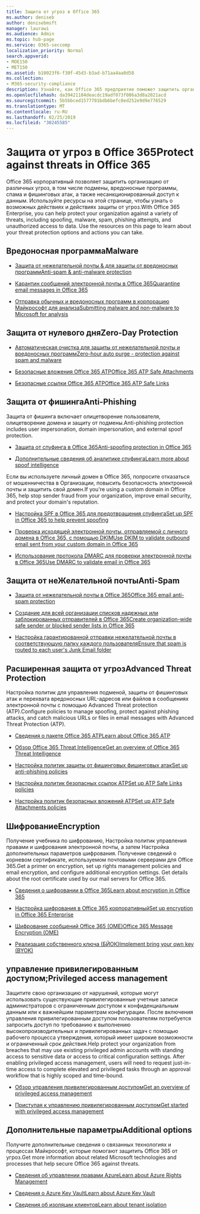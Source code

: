 ```yaml
---
title: Защита от угроз в Office 365
ms.author: deniseb
author: denisebmsft
manager: laurawi
ms.audience: Admin
ms.topic: hub-page
ms.service: O365-seccomp
localization_priority: Normal
search.appverid:
- MOE150
- MET150
ms.assetid: b10023f6-f30f-45d3-b3ad-b71aa4aa0d58
ms.collection:
- M365-security-compliance
description: Узнайте, как Office 365 предприятие поможет защитить организацию от различных угроз, в том числе подмены, вредоносные программы, спама и фишинговых атак, а также несанкционированный доступ к данным.
ms.openlocfilehash: da39421184deacdc19adf073f086a3d8a2021acd
ms.sourcegitcommit: 5b5bbced1577701bdb6befc8ed252e9d9e776529
ms.translationtype: MT
ms.contentlocale: ru-RU
ms.lasthandoff: 02/25/2019
ms.locfileid: "30245585"
---
```

# <a name="protect-against-threats-in-office-365"></a><span data-ttu-id="065de-103">Защита от угроз в Office 365</span><span class="sxs-lookup"><span data-stu-id="065de-103">Protect against threats in Office 365</span></span>

<span data-ttu-id="065de-p101">Office 365 корпоративный позволяет защитить организацию от различных угроз, в том числе подмены, вредоносные программы, спама и фишинговых атак, а также несанкционированный доступ к данным. Используйте ресурсы на этой странице, чтобы узнать о возможных действиях и действиях защиты от угроз.</span><span class="sxs-lookup"><span data-stu-id="065de-p101">With Office 365 Enterprise, you can help protect your organization against a variety of threats, including spoofing, malware, spam, phishing attempts, and unauthorized access to data. Use the resources on this page to learn about your threat protection options and actions you can take.</span></span>

## <a name="malware"></a><span data-ttu-id="065de-106">Вредоносная программа</span><span class="sxs-lookup"><span data-stu-id="065de-106">Malware</span></span>

- [<span data-ttu-id="065de-107">Защита от нежелательной почты &amp; для защиты от вредоносных программ</span><span class="sxs-lookup"><span data-stu-id="065de-107">Anti-spam &amp; anti-malware protection</span></span>](anti-spam-and-anti-malware-protection.md)
    
- [<span data-ttu-id="065de-108">Карантин сообщений электронной почты в Office 365</span><span class="sxs-lookup"><span data-stu-id="065de-108">Quarantine email messages in Office 365</span></span>](quarantine-email-messages.md)
    
- [<span data-ttu-id="065de-109">Отправка обычных и вредоносных программ в корпорацию Майкрософт для анализа</span><span class="sxs-lookup"><span data-stu-id="065de-109">Submitting malware and non-malware to Microsoft for analysis</span></span>](submitting-malware-and-non-malware-to-microsoft-for-analysis.md)

## <a name="zero-day-protection"></a><span data-ttu-id="065de-110">Защита от нулевого дня</span><span class="sxs-lookup"><span data-stu-id="065de-110">Zero-Day Protection</span></span>

- [<span data-ttu-id="065de-111">Автоматическая очистка для защиты от нежелательной почты и вредоносных программ</span><span class="sxs-lookup"><span data-stu-id="065de-111">Zero-hour auto purge - protection against spam and malware</span></span>](zero-hour-auto-purge.md)

- [<span data-ttu-id="065de-112">Безопасные вложения Office 365 ATP</span><span class="sxs-lookup"><span data-stu-id="065de-112">Office 365 ATP Safe Attachments</span></span>](atp-safe-attachments.md)

- [<span data-ttu-id="065de-113">Безопасные ссылки Office 365 ATP</span><span class="sxs-lookup"><span data-stu-id="065de-113">Office 365 ATP Safe Links</span></span>](atp-safe-links.md)

## <a name="anti-phishing"></a><span data-ttu-id="065de-114">Защита от фишинга</span><span class="sxs-lookup"><span data-stu-id="065de-114">Anti-Phishing</span></span>

<span data-ttu-id="065de-115">Защита от фишинга включает олицетворение пользователя, олицетворение домена и защиту от подмены.</span><span class="sxs-lookup"><span data-stu-id="065de-115">Anti-phishing protection includes user impersonation, domain impersonation, and external spoof protection.</span></span> 

- [<span data-ttu-id="065de-116">Защита от спуфинга в Office 365</span><span class="sxs-lookup"><span data-stu-id="065de-116">Anti-spoofing protection in Office 365</span></span>](anti-spoofing-protection.md)

- [<span data-ttu-id="065de-117">Дополнительные сведения об аналитике спуфинга</span><span class="sxs-lookup"><span data-stu-id="065de-117">Learn more about spoof intelligence</span></span>](learn-about-spoof-intelligence.md)

<span data-ttu-id="065de-118">Если вы используете личный домен в Office 365, попросите отказаться от мошенничества в Организации, повысить безопасность электронной почты и защитить свой домен.</span><span class="sxs-lookup"><span data-stu-id="065de-118">If you're using a custom domain in Office 365, help stop sender fraud from your organization, improve email security, and protect your domain's reputation.</span></span>
  
- [<span data-ttu-id="065de-119">Настройка SPF в Office 365 для предотвращения спуфинга</span><span class="sxs-lookup"><span data-stu-id="065de-119">Set up SPF in Office 365 to help prevent spoofing</span></span>](set-up-spf-in-office-365-to-help-prevent-spoofing.md)
    
- [<span data-ttu-id="065de-120">Проверка исходящей электронной почты, отправляемой с личного домена в Office 365, с помощью DKIM</span><span class="sxs-lookup"><span data-stu-id="065de-120">Use DKIM to validate outbound email sent from your custom domain in Office 365</span></span>](use-dkim-to-validate-outbound-email.md)
    
- [<span data-ttu-id="065de-121">Использование протокола DMARC для проверки электронной почты в Office 365</span><span class="sxs-lookup"><span data-stu-id="065de-121">Use DMARC to validate email in Office 365</span></span>](use-dmarc-to-validate-email.md)

## <a name="anti-spam"></a><span data-ttu-id="065de-122">Защита от неЖелательной почты</span><span class="sxs-lookup"><span data-stu-id="065de-122">Anti-Spam</span></span>

- [<span data-ttu-id="065de-123">Защита от нежелательной почты в Office 365</span><span class="sxs-lookup"><span data-stu-id="065de-123">Office 365 email anti-spam protection</span></span>](anti-spam-protection.md)

- [<span data-ttu-id="065de-124">Создание для всей организации списков надежных или заблокированных отправителей в Office 365</span><span class="sxs-lookup"><span data-stu-id="065de-124">Create organization-wide safe sender or blocked sender lists in Office 365</span></span>](create-organization-wide-safe-sender-or-blocked-sender-lists-in-office-365.md)

- [<span data-ttu-id="065de-125">Настройка гарантированной отправки нежелательной почты в соответствующую папку каждого пользователя</span><span class="sxs-lookup"><span data-stu-id="065de-125">Ensure that spam is routed to each user's Junk Email folder</span></span>](ensure-that-spam-is-routed-to-each-user-s-junk-email-folder.md)
  
    
## <a name="advanced-threat-protection"></a><span data-ttu-id="065de-126">Расширенная защита от угроз</span><span class="sxs-lookup"><span data-stu-id="065de-126">Advanced Threat Protection</span></span>

<span data-ttu-id="065de-127">Настройка политик для управления подменой, защиты от фишинговых атак и перехвата вредоносных URL-адресов или файлов в сообщениях электронной почты с помощью Advanced Threat protection (ATP).</span><span class="sxs-lookup"><span data-stu-id="065de-127">Configure policies to manage spoofing, protect against phishing attacks, and catch malicious URLs or files in email messages with Advanced Threat Protection (ATP).</span></span>
  
- [<span data-ttu-id="065de-128">Сведения о пакете Office 365 ATP</span><span class="sxs-lookup"><span data-stu-id="065de-128">Learn about Office 365 ATP</span></span>](office-365-atp.md)

- [<span data-ttu-id="065de-129">Обзор Office 365 Threat Intelligence</span><span class="sxs-lookup"><span data-stu-id="065de-129">Get an overview of Office 365 Threat Intelligence</span></span>](office-365-ti.md)
    
- [<span data-ttu-id="065de-130">Настройка политик защиты от фишинговых фишинговых атак</span><span class="sxs-lookup"><span data-stu-id="065de-130">Set up anti-phishing policies</span></span>](set-up-anti-phishing-policies.md)
    
- [<span data-ttu-id="065de-131">Настройка политик безопасных ссылок ATP</span><span class="sxs-lookup"><span data-stu-id="065de-131">Set up ATP Safe Links policies</span></span>](set-up-atp-safe-links-policies.md)
    
- [<span data-ttu-id="065de-132">Настройка политик безопасных вложений ATP</span><span class="sxs-lookup"><span data-stu-id="065de-132">Set up ATP Safe Attachments policies</span></span>](set-up-atp-safe-attachments-policies.md)
    
## <a name="encryption"></a><span data-ttu-id="065de-133">Шифрование</span><span class="sxs-lookup"><span data-stu-id="065de-133">Encryption</span></span>

<span data-ttu-id="065de-p102">Получение учебника по шифрованию, Настройка политик управления правами и шифрования электронной почты, а затем Настройка дополнительных параметров шифрования. Получение сведений о корневом сертификате, используемом почтовыми серверами для Office 365.</span><span class="sxs-lookup"><span data-stu-id="065de-p102">Get a primer on encryption, set up rights management policies and email encryption, and configure additional encryption settings. Get details about the root certificate used by our mail servers for Office 365.</span></span>
  
- [<span data-ttu-id="065de-136">Сведения о шифровании в Office 365</span><span class="sxs-lookup"><span data-stu-id="065de-136">Learn about encryption in Office 365</span></span>](encryption.md)
    
- [<span data-ttu-id="065de-137">Настройка шифрования в Office 365 корпоративный</span><span class="sxs-lookup"><span data-stu-id="065de-137">Set up encryption in Office 365 Enterprise</span></span>](set-up-encryption.md)
    
- [<span data-ttu-id="065de-138">Шифрование сообщений Office 365 (OME)</span><span class="sxs-lookup"><span data-stu-id="065de-138">Office 365 Message Encryption (OME)</span></span>](ome.md)
    
- [<span data-ttu-id="065de-139">Реализация собственного ключа (БЙОК)</span><span class="sxs-lookup"><span data-stu-id="065de-139">Implement bring your own key (BYOK)</span></span>](https://docs.microsoft.com/azure/key-vault/key-vault-hsm-protected-keys#implementing-bring-your-own-key-byok-for-azure-key-vault)
        
## <a name="privileged-access-management"></a><span data-ttu-id="065de-140">управление привилегированным доступом;</span><span class="sxs-lookup"><span data-stu-id="065de-140">Privileged access management</span></span>

<span data-ttu-id="065de-p103">Защитите свою организацию от нарушений, которые могут использовать существующие привилегированные учетные записи администраторов с ограниченным доступом к конфиденциальным данным или к важнейшим параметрам конфигурации. После включения управления привилегированным доступом пользователям потребуется запросить доступ по требованию к выполнению высокопроизводительных и привилегированных задач с помощью рабочего процесса утверждения, который имеет широкие возможности и ограниченный срок действия.</span><span class="sxs-lookup"><span data-stu-id="065de-p103">Help protect your organization from breaches that may use existing privileged admin accounts with standing access to sensitive data or access to critical configuration settings. After enabling privileged access management, users will need to request just-in-time access to complete elevated and privileged tasks through an approval workflow that is highly scoped and time-bound.</span></span>
  
- [<span data-ttu-id="065de-143">Обзор управления привилегированным доступом</span><span class="sxs-lookup"><span data-stu-id="065de-143">Get an overview of privileged access management</span></span>](privileged-access-management-overview.md)
    
- [<span data-ttu-id="065de-144">Приступая к управлению привилегированным доступом</span><span class="sxs-lookup"><span data-stu-id="065de-144">Get started with privileged access management</span></span>](privileged-access-management-configuration.md)

## <a name="additional-options"></a><span data-ttu-id="065de-145">Дополнительные параметры</span><span class="sxs-lookup"><span data-stu-id="065de-145">Additional options</span></span>

<span data-ttu-id="065de-146">Получите дополнительные сведения о связанных технологиях и процессах Майкрософт, которые помогают защитить Office 365 от угроз.</span><span class="sxs-lookup"><span data-stu-id="065de-146">Get more information about related Microsoft technologies and processes that help secure Office 365 against threats.</span></span>
  
- [<span data-ttu-id="065de-147">Сведения об управлении правами Azure</span><span class="sxs-lookup"><span data-stu-id="065de-147">Learn about Azure Rights Management</span></span>](https://docs.microsoft.com/information-protection/understand-explore/what-is-azure-rms)
    
- [<span data-ttu-id="065de-148">Сведения о Azure Key Vault</span><span class="sxs-lookup"><span data-stu-id="065de-148">Learn about Azure Key Vault</span></span>](https://docs.microsoft.com/azure/key-vault/)
    
- [<span data-ttu-id="065de-149">Сведения об изоляции клиентов</span><span class="sxs-lookup"><span data-stu-id="065de-149">Learn about tenant isolation</span></span>](http://download.microsoft.com/download/3/F/0/3F0420A2-657B-44B6-B21E-D7BD98A94390/Tenant%20Isolation%20in%20Office%20365.pdf)
    

